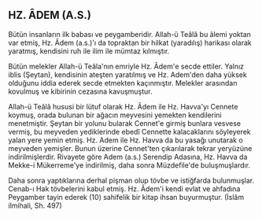 ## HZ. ÂDEM (A.S.)

Bütün insanların ilk babası ve peygamberi­dir. Allah-ü Teâlâ bu âlemi yoktan var etmiş, Hz. Âdem (a.s.)'ı da topraktan bir hilkat (yaradılış) harikası olarak yaratmış, kendisini ruh ile ilim ile mümtaz kılmıştır.

Bütün melekler Allah-ü Teâla'nın emriyle Hz. Âdem'e secde ettiler. Yalnız iblis (Şeytan), kendisinin ateşten yaratılmış ve Hz. Adem'den da­ha yüksek olduğunu iddia ederek secde etmek­ten kaçınmıştır. Melekler arasından kovulmuş ve kibirinin cezasına kavuşmuştur.

Allah-ü Teâlâ hususi bir lütuf olarak Hz. Âdem ile Hz. Havva'yı Cennete koymuş, orada bulunan bir ağacın meyvesini yemekten ken­dilerini menetmiştir. Şeytan bir yolunu bula­rak Cennet'e girmiş bunlara vesvese vermiş, bu meyveden yediklerinde ebedî Cennette kalacak­larını söyleyerek yalan yere yemin etmiş. Hz. Adem ile Hz. Havva da bu yasağı unutarak o meyveden yemişler. Bunun üzerine Cennet'ten çıkarılarak tekrar yeryüzüne indirilmişlerdir. Rivayete göre Adem (a.s.) Serendip Adasına, Hz. Havva da Mekke-i Mükerreme'ye indirilmiş, da­ha sonra Müzdefile'de buluşmuşlardır.

Daha sonra yaptıklarına derhal pişman olup tövbe ve istiğfarda bulunmuşlar. Cenab-ı Hak tövbelerini kabul etmiş. Hz. Âdem'i kendi ev­lat ve ahfadına Peygamber tayin ederek (10) sahifelik bir kitap ihsan buyurmuştur. (İslâm ilmihali, Sh. 497)
